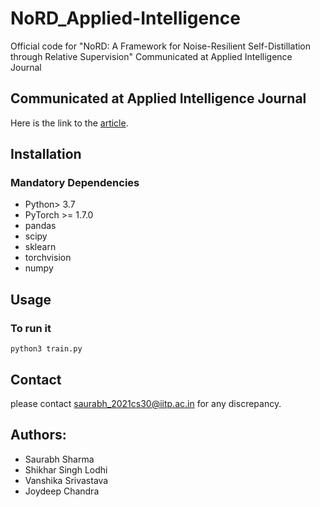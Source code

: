 # NoRD_Applied-Intelligence
Official code for "NoRD: A Framework for Noise-Resilient Self-Distillation through Relative Supervision" Communicated at Applied Intelligence Journal

## Communicated at Applied Intelligence Journal
Here is the link to the [article]().

## Installation
### Mandatory Dependencies
* Python> 3.7
* PyTorch >= 1.7.0
* pandas
* scipy
* sklearn
* torchvision
* numpy



## Usage


### To run it
```shell script
python3 train.py
```



## Contact

please contact saurabh_2021cs30@iitp.ac.in for any discrepancy.


## Authors:

* Saurabh Sharma
* Shikhar Singh Lodhi
* Vanshika Srivastava
* Joydeep Chandra

